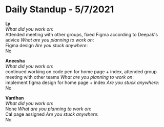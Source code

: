# Daily Standup - 5/7/2021

**Ly**  
*What did you work on*:  
Attended meeting with other groups, fixed Figma according to Deepak's advice 
*What are you planning to work on*:  
Figma design
*Are you stuck anywhere*:  
No

**Aneesha**  
*What did you work on*:  
continued working on code pen for home page + index, attended group meeting with other teams 
*What are you planning to work on*:  
implement figma design for home page + index
*Are you stuck anywhere*:  
No

**Vardhan**  
*What did you work on*:  
None 
*What are you planning to work on*:  
Cal page assigned
*Are you stuck anywhere*:  
No